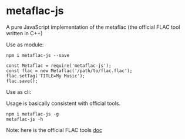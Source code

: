 # metaflac-js

A pure JavaScript implementation of the metaflac (the official FLAC tool written in C++)

Use as module:

```
npm i metaflac-js --save
```

```
const Metaflac = require('metaflac-js');
const flac = new Metaflac('/path/to/flac.flac');
flac.setTag('TITLE=My Music');
flac.save();
```

Use as cli:

Usage is basically consistent with official tools.

```
npm i metaflac-js -g
metaflac-js -h
```

Note: here is the official FLAC tools [doc](https://xiph.org/flac/documentation_tools_metaflac.html) 